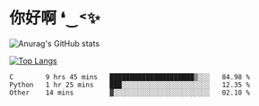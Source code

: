 # 你好啊 ❛‿˂✨

![Anurag's GitHub stats](https://github-readme-stats.vercel.app/api?username=ZombieFly&count_private=true&show_icons=true)

[![Top Langs](https://github-readme-stats.vercel.app/api/top-langs/?username=ZombieFly&layout=compact&count_private=true&hide=Ruby,makefile)](https://github.com/anuraghazra/github-readme-stats)

<!--START_SECTION:waka-->

```text
C        9 hrs 45 mins   █████████████████████▒░░░   84.98 %
Python   1 hr 25 mins    ███░░░░░░░░░░░░░░░░░░░░░░   12.35 %
Other    14 mins         ▓░░░░░░░░░░░░░░░░░░░░░░░░   02.10 %
```

<!--END_SECTION:waka-->
